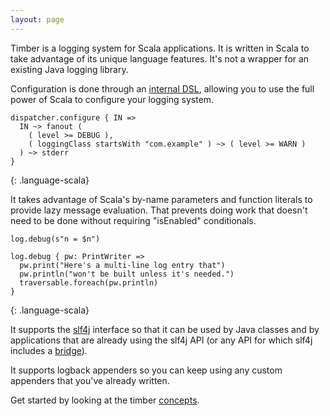 ```yaml
---
layout: page
---
```


Timber is a logging system for Scala applications. It is written in Scala to take advantage of its unique language
features. It's not a wrapper for an existing Java logging library.

Configuration is done through an [internal DSL](timber-backend/ConfigurationDSL), allowing you to use the full 
power of Scala to configure your logging system.

~~~~
dispatcher.configure { IN =>
  IN ~> fanout (
    ( level >= DEBUG ),
    ( loggingClass startsWith "com.example" ) ~> ( level >= WARN )
  ) ~> stderr
}
~~~~
{: .language-scala}

It takes advantage of Scala's by-name parameters and function literals to provide lazy message evaluation. That
prevents doing work that doesn't need to be done without requiring "isEnabled" conditionals.

~~~~
log.debug(s"n = $n")

log.debug { pw: PrintWriter =>
  pw.print("Here's a multi-line log entry that")
  pw.println("won't be built unless it's needed.")
  traversable.foreach(pw.println)
}
~~~~
{: .language-scala}

It supports the [slf4j](http://www.slf4j.org/) interface so that it can be used by Java classes and by
applications that are already using the slf4j API (or any API for which slf4j includes a
[bridge](http://www.slf4j.org/legacy.html)).

It supports logback appenders so you can keep using any custom appenders that you've already written.

Get started by looking at the timber [concepts](Concepts).
